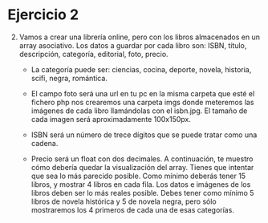 # Ejercicio 2
2. Vamos a crear una librería online, pero con los libros almacenados en un array
   asociativo. Los datos a guardar por cada libro son: ISBN, título, descripción,
   categoría, editorial, foto, precio.

   - La categoría puede ser: ciencias, cocina, deporte, novela, historia, scifi,
     negra, romántica.
   
   - El campo foto será una url en tu pc en la misma carpeta que esté el fichero
     php nos crearemos una carpeta imgs donde meteremos las imágenes de
     cada libro llamándolas con el isbn.jpg. El tamaño de cada imagen será
     aproximadamente 100x150px.
   
   - ISBN será un número de trece dígitos que se puede tratar como una
     cadena.
   
   - Precio será un float con dos decimales.
     A continuación, te muestro cómo debería quedar la visualización del array. Tienes que
     intentar que sea lo más parecido posible. Como mínimo deberás tener 15 libros, y
     mostrar 4 libros en cada fila. Los datos e imágenes de los libros deben ser lo más
     reales posible. Debes tener como mínimo 5 libros de novela histórica y 5 de novela
     negra, pero sólo mostraremos los 4 primeros de cada una de esas categorías.